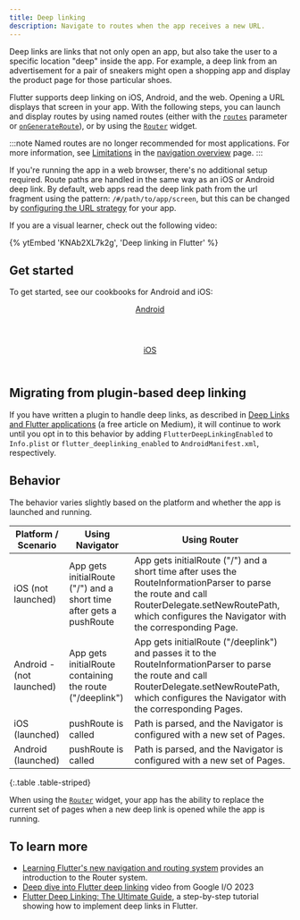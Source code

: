 ```yaml
---
title: Deep linking
description: Navigate to routes when the app receives a new URL.
---
```

Deep links are links that not only open an app, but also take the
user to a specific location "deep" inside the app. For example,
a deep link from an advertisement for a pair of sneakers might open
a shopping app and display the product page for those particular shoes.

Flutter supports deep linking on iOS, Android, and the web.
Opening a URL displays that screen in your app.
With the following steps,
you can launch and display routes by using named routes
(either with the [`routes`][routes] parameter or
[`onGenerateRoute`][onGenerateRoute]), or by
using the [`Router`][Router] widget.

:::note
Named routes are no longer recommended for most
applications. For more information, see
[Limitations][] in the [navigation overview][] page.
:::

[Limitations]: /ui/navigation#limitations
[navigation overview]: /ui/navigation

If you're running the app in a web browser, there's no additional setup
required. Route paths are handled in the same way as an iOS or Android deep
link. By default, web apps read the deep link path from the url fragment using
the pattern: `/#/path/to/app/screen`, but this can be changed by
[configuring the URL strategy][] for your app.

If you are a visual learner, check out the following video:

{% ytEmbed 'KNAb2XL7k2g', 'Deep linking in Flutter' %}

## Get started

To get started, see our cookbooks for Android and iOS:

<div class="card-grid">
  <a class="card" href="/cookbook/navigation/set-up-app-links">
    <div class="card-body">
      <header class="card-title text-center">
        Android
      </header>
    </div>
  </a>
  <a class="card" href="/cookbook/navigation/set-up-universal-links">
    <div class="card-body">
      <header class="card-title text-center">
        iOS
      </header>
    </div>
  </a>
</div>

## Migrating from plugin-based deep linking

If you have written a plugin to handle deep links, as described in
[Deep Links and Flutter applications][plugin-linking]
(a free article on Medium),
it will continue to work until you opt in to this behavior by adding
`FlutterDeepLinkingEnabled` to `Info.plist` or
`flutter_deeplinking_enabled` to `AndroidManifest.xml`, respectively.

## Behavior

The behavior varies slightly based on the platform and whether the app is
launched and running.

| Platform / Scenario      | Using Navigator                                                     | Using Router                                                                                                                                                                                               |
|--------------------------|---------------------------------------------------------------------|------------------------------------------------------------------------------------------------------------------------------------------------------------------------------------------------------------|
| iOS (not launched)       | App gets initialRoute ("/") and a short time after gets a pushRoute | App gets initialRoute ("/") and a short time after uses the RouteInformationParser to parse the route and call RouterDelegate.setNewRoutePath, which configures the Navigator with the corresponding Page. |
| Android - (not launched) | App gets initialRoute containing the route ("/deeplink")            | App gets initialRoute ("/deeplink") and passes it to the RouteInformationParser to parse the route and call RouterDelegate.setNewRoutePath, which configures the Navigator with the corresponding Pages.   |
| iOS (launched)           | pushRoute is called                                                 | Path is parsed, and the Navigator is configured with a new set of Pages.                                                                                                                                   |
| Android (launched)       | pushRoute is called                                                 | Path is parsed, and the Navigator is configured with a new set of Pages.                                                                                                                                   |

{:.table .table-striped}

When using the [`Router`][Router] widget,
your app has the ability to replace the
current set of pages when a new deep link
is opened while the app is running.

## To learn more

* [Learning Flutter's new navigation and routing system][] provides an
introduction to the Router system.
* [Deep dive into Flutter deep linking][io-dl] video from Google I/O 2023
* [Flutter Deep Linking: The Ultimate Guide][],
   a step-by-step tutorial showing how to implement deep links in Flutter.

[io-dl]: {{site.yt.watch}}?v=6RxuDcs6jVw&t=3s
[Learning Flutter's new navigation and routing system]: {{site.flutter-medium}}/learning-flutters-new-navigation-and-routing-system-7c9068155ade
[routes]: {{site.api}}/flutter/material/MaterialApp/routes.html
[onGenerateRoute]: {{site.api}}/flutter/material/MaterialApp/onGenerateRoute.html
[Router]: {{site.api}}/flutter/widgets/Router-class.html
[plugin-linking]: {{site.medium}}/flutter-community/deep-links-and-flutter-applications-how-to-handle-them-properly-8c9865af9283
[Flutter Deep Linking: The Ultimate Guide]: https://codewithandrea.com/articles/flutter-deep-links/

[configuring the URL strategy]: /ui/navigation/url-strategies
